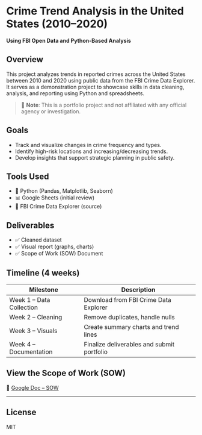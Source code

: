 # Crime Trend Analysis in the United States (2010–2020)
**Using FBI Open Data and Python-Based Analysis**

## Overview
This project analyzes trends in reported crimes across the United States between 2010 and 2020 using public data from the FBI Crime Data Explorer. It serves as a demonstration project to showcase skills in data cleaning, analysis, and reporting using Python and spreadsheets.

> 📌 **Note**: This is a portfolio project and not affiliated with any official agency or investigation.

## Goals
- Track and visualize changes in crime frequency and types.
- Identify high-risk locations and increasing/decreasing trends.
- Develop insights that support strategic planning in public safety.

## Tools Used
- 🐍 Python (Pandas, Matplotlib, Seaborn)
- 📊 Google Sheets (initial review)
- 🧩 FBI Crime Data Explorer (source)

## Deliverables
- ✅ Cleaned dataset
- ✅ Visual report (graphs, charts)
- ✅ Scope of Work (SOW) Document

## Timeline (4 weeks)
| Milestone                     | Description                                 |
|------------------------------|---------------------------------------------|
| Week 1 – Data Collection     | Download from FBI Crime Data Explorer       |
| Week 2 – Cleaning            | Remove duplicates, handle nulls             |
| Week 3 – Visuals             | Create summary charts and trend lines       |
| Week 4 – Documentation       | Finalize deliverables and submit portfolio  |

## View the Scope of Work (SOW)
🔗 [Google Doc – SOW](https://docs.google.com/document/d/1O7sJ3aGko5sjKSZ6ZfH4FiH_RHfELn925p-ZV75YfbM/edit?usp=sharing)

---

## License
MIT
